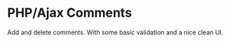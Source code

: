 PHP/Ajax Comments
==================
Add and delete comments. With some basic validation and a nice clean UI.

